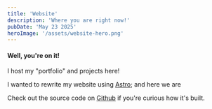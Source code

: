 ```yaml
---
title: 'Website'
description: 'Where you are right now!'
pubDate: 'May 23 2025'
heroImage: '/assets/website-hero.png'
---
```


#### Well, you're on it!

I host my "portfolio" and projects here!

I wanted to rewrite my website using <u>[Astro](https://astro.build)</u>;
and here we are

Check out the source code on <u>[Github](https://github.com/seraphicfae/website)</u> if you're curious how it's built.
